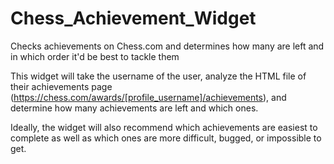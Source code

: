 # Chess_Achievement_Widget
Checks achievements on Chess.com and determines how many are left and in which order it'd be best to tackle them

This widget will take the username of the user, analyze the HTML file of their achievements page (https://chess.com/awards/[profile_username]/achievements), and determine how many achievements are left and which ones.

Ideally, the widget will also recommend which achievements are easiest to complete as well as which ones are more difficult, bugged, or impossible to get.
